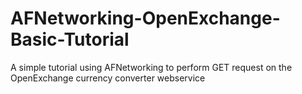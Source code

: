 AFNetworking-OpenExchange-Basic-Tutorial
========================================

A simple tutorial using AFNetworking to perform GET request on the OpenExchange currency converter webservice

